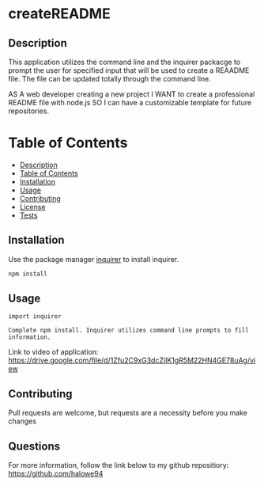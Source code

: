 # createREADME


## Description

This application utilizes the command line and the inquirer packacge to prompt the user for specified input that will be used to create a REAADME file. The file can be updated totally through the command line.

AS A web developer creating a new project
I WANT to create a professional README file with node.js
SO I can have a customizable template for future repositories.

# Table of Contents
* [Description](#Description)
* [Table of Contents](#Table-Of-Contents)
* [Installation](#Installation)
* [Usage](#Usage)
* [Contributing](#Contributing)
* [License](#License)
* [Tests](#Tests)

## Installation

Use the package manager [inquirer](https://www.npmjs.com/package/inquirer) to install inquirer.

```bash
npm install
```

## Usage

```inquirer
import inquirer

Complete npm install. Inquirer utilizes command line prompts to fill information.

```

Link to video of application:
https://drive.google.com/file/d/1Zfu2C9xG3dcZjIK1gR5M22HN4GE78uAg/view

## Contributing
Pull requests are welcome, but requests are a necessity before you make changes

## Questions

For more information, follow the link below to my github repositiory:
https://github.com/halowe94